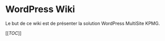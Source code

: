# WordPress Wiki

Le but de ce wiki est de présenter la solution WordPress MultiSite KPMG.

[[_TOC_]]

